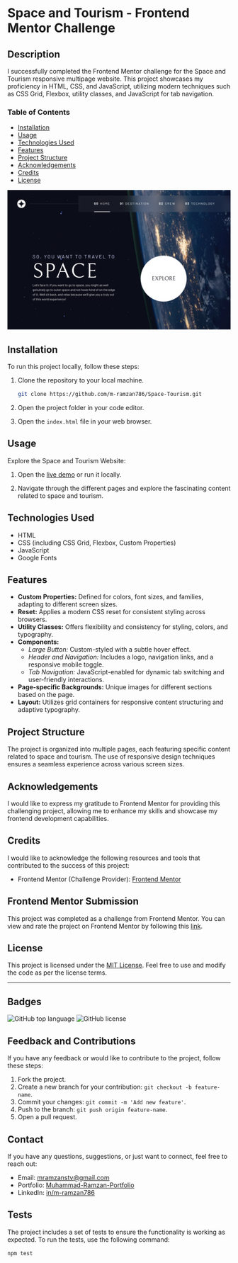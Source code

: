# Space and Tourism - Frontend Mentor Challenge

## Description

I successfully completed the Frontend Mentor challenge for the Space and Tourism responsive multipage website. This project showcases my proficiency in HTML, CSS, and JavaScript, utilizing modern techniques such as CSS Grid, Flexbox, utility classes, and JavaScript for tab navigation.

### Table of Contents

- [Installation](#installation)
- [Usage](#usage)
- [Technologies Used](#technologies-used)
- [Features](#features)
- [Project Structure](#project-structure)
- [Acknowledgements](#acknowledgements)
- [Credits](#credits)
- [License](#license)

![Space and Tourism Website Screenshot](assets/space-tourism-thumbnail.png)

## Installation

To run this project locally, follow these steps:

1. Clone the repository to your local machine.
    ```bash
    git clone https://github.com/m-ramzan786/Space-Tourism.git
    ```

2. Open the project folder in your code editor.

3. Open the `index.html` file in your web browser.

## Usage

Explore the Space and Tourism Website:

1. Open the [live demo](https://space-tourism-tau-indol.vercel.app/) or run it locally.

2. Navigate through the different pages and explore the fascinating content related to space and tourism.

## Technologies Used

- HTML
- CSS (including CSS Grid, Flexbox, Custom Properties)
- JavaScript
- Google Fonts

## Features

- **Custom Properties:** Defined for colors, font sizes, and families, adapting to different screen sizes.
- **Reset:** Applies a modern CSS reset for consistent styling across browsers.
- **Utility Classes:** Offers flexibility and consistency for styling, colors, and typography.
- **Components:**
  - *Large Button:* Custom-styled with a subtle hover effect.
  - *Header and Navigation:* Includes a logo, navigation links, and a responsive mobile toggle.
  - *Tab Navigation:* JavaScript-enabled for dynamic tab switching and user-friendly interactions.
- **Page-specific Backgrounds:** Unique images for different sections based on the page.
- **Layout:** Utilizes grid containers for responsive content structuring and adaptive typography.

## Project Structure

The project is organized into multiple pages, each featuring specific content related to space and tourism. The use of responsive design techniques ensures a seamless experience across various screen sizes.

## Acknowledgements

I would like to express my gratitude to Frontend Mentor for providing this challenging project, allowing me to enhance my skills and showcase my frontend development capabilities.

## Credits

I would like to acknowledge the following resources and tools that contributed to the success of this project:

- Frontend Mentor (Challenge Provider): [Frontend Mentor](https://www.frontendmentor.io/)

## Frontend Mentor Submission

This project was completed as a challenge from Frontend Mentor. You can view and rate the project on Frontend Mentor by following this [link](https://www.frontendmentor.io/solutions/responsive-landing-page-using-css-grid-and-flex-HIME4Mzbab).

## License

This project is licensed under the [MIT License](LICENSE). Feel free to use and modify the code as per the license terms.

---

## Badges

![GitHub top language](https://img.shields.io/github/languages/top/m-ramzan786/creative-digital-agency)
![GitHub license](https://img.shields.io/github/license/m-ramzan786/creative-digital-agency)

## Feedback and Contributions

If you have any feedback or would like to contribute to the project, follow these steps:

1. Fork the project.
2. Create a new branch for your contribution: `git checkout -b feature-name`.
3. Commit your changes: `git commit -m 'Add new feature'`.
4. Push to the branch: `git push origin feature-name`.
5. Open a pull request.

## Contact

If you have any questions, suggestions, or just want to connect, feel free to reach out:

- Email: [mramzanstv@gmail.com](mramzanstv@gmail.com)
- Portfolio: [Muhammad-Ramzan-Portfolio](https://your-portfolio.com)
- LinkedIn: [in/m-ramzan786](https://www.linkedin.com/in/m-ramzan786/)

## Tests

The project includes a set of tests to ensure the functionality is working as expected. To run the tests, use the following command:
```bash
npm test
